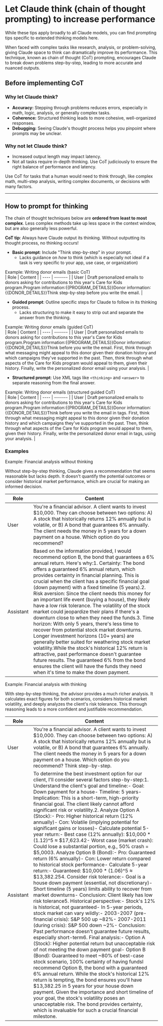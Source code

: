 # Let Claude think (chain of thought prompting) to increase performance

While these tips apply broadly to all Claude models, you can find prompting tips specific to extended thinking models here.

When faced with complex tasks like research, analysis, or problem-solving, giving Claude space to think can dramatically improve its performance. This technique, known as chain of thought (CoT) prompting, encourages Claude to break down problems step-by-step, leading to more accurate and nuanced outputs.

## Before implementing CoT

### Why let Claude think?

* **Accuracy:** Stepping through problems reduces errors, especially in math, logic, analysis, or generally complex tasks.
* **Coherence:** Structured thinking leads to more cohesive, well-organized responses.
* **Debugging:** Seeing Claude's thought process helps you pinpoint where prompts may be unclear.

### Why not let Claude think?

* Increased output length may impact latency.
* Not all tasks require in-depth thinking. Use CoT judiciously to ensure the right balance of performance and latency.

Use CoT for tasks that a human would need to think through, like complex math, multi-step analysis, writing complex documents, or decisions with many factors.

---

## How to prompt for thinking

The chain of thought techniques below are **ordered from least to most complex**. Less complex methods take up less space in the context window, but are also generally less powerful.

**CoT tip**: Always have Claude output its thinking. Without outputting its thought process, no thinking occurs!

* **Basic prompt**: Include "Think step-by-step" in your prompt.  
   * Lacks guidance on _how_ to think (which is especially not ideal if a task is very specific to your app, use case, or organization)

Example: Writing donor emails (basic CoT)  
| Role | Content |
| ---- | ------- |
| User | Draft personalized emails to donors asking for contributions to this year's Care for Kids program.Program information:<program>{{PROGRAM_DETAILS}}</program>Donor information:<donor>{{DONOR_DETAILS}}</donor>Think step-by-step before you write the email. |

* **Guided prompt**: Outline specific steps for Claude to follow in its thinking process.  
   * Lacks structuring to make it easy to strip out and separate the answer from the thinking.

Example: Writing donor emails (guided CoT)  
| Role | Content |
| ---- | ------- |
| User | Draft personalized emails to donors asking for contributions to this year's Care for Kids program.Program information:<program>{{PROGRAM_DETAILS}}</program>Donor information:<donor>{{DONOR_DETAILS}}</donor>Think before you write the email. First, think through what messaging might appeal to this donor given their donation history and which campaigns they've supported in the past. Then, think through what aspects of the Care for Kids program would appeal to them, given their history. Finally, write the personalized donor email using your analysis. |

* **Structured prompt**: Use XML tags like `<thinking>` and `<answer>` to separate reasoning from the final answer.

Example: Writing donor emails (structured guided CoT)  
| Role | Content |
| ---- | ------- |
| User | Draft personalized emails to donors asking for contributions to this year's Care for Kids program.Program information:<program>{{PROGRAM_DETAILS}}</program>Donor information:<donor>{{DONOR_DETAILS}}</donor>Think before you write the email in <thinking> tags. First, think through what messaging might appeal to this donor given their donation history and which campaigns they've supported in the past. Then, think through what aspects of the Care for Kids program would appeal to them, given their history. Finally, write the personalized donor email in <email> tags, using your analysis. |

### Examples

Example: Financial analysis without thinking

Without step-by-step thinking, Claude gives a recommendation that seems reasonable but lacks depth. It doesn't quantify the potential outcomes or consider historical market performance, which are crucial for making an informed decision.

| Role | Content |
| ---- | ------- |
| User | You're a financial advisor. A client wants to invest $10,000. They can choose between two options: A) A stock that historically returns 12% annually but is volatile, or B) A bond that guarantees 6% annually. The client needs the money in 5 years for a down payment on a house. Which option do you recommend? |
| Assistant | Based on the information provided, I would recommend option B, the bond that guarantees a 6% annual return. Here's why:1. Certainty: The bond offers a guaranteed 6% annual return, which provides certainty in financial planning. This is crucial when the client has a specific financial goal (down payment) with a fixed timeline (5 years).2. Risk aversion: Since the client needs this money for an important life event (buying a house), they likely have a low risk tolerance. The volatility of the stock market could jeopardize their plans if there's a downturn close to when they need the funds.3. Time horizon: With only 5 years, there's less time to recover from potential stock market downturns. Longer investment horizons (10+ years) are generally better suited for weathering stock market volatility.While the stock's historical 12% return is attractive, past performance doesn't guarantee future results. The guaranteed 6% from the bond ensures the client will have the funds they need when it's time to make the down payment. |

Example: Financial analysis with thinking

With step-by-step thinking, the advisor provides a much richer analysis. It calculates exact figures for both scenarios, considers historical market volatility, and deeply analyzes the client's risk tolerance. This thorough reasoning leads to a more confident and justifiable recommendation.

| Role | Content |
| ---- | ------- |
| User | You're a financial advisor. A client wants to invest $10,000. They can choose between two options: A) A stock that historically returns 12% annually but is volatile, or B) A bond that guarantees 6% annually. The client needs the money in 5 years for a down payment on a house. Which option do you recommend? Think step-by-step. |
| Assistant | To determine the best investment option for our client, I'll consider several factors step-by-step:<thinking>1. Understand the client's goal and timeline:- Goal: Down payment for a house- Timeline: 5 years- Implication: This is a short-term, high-priority financial goal. The client likely cannot afford significant risk or volatility.2. Analyze Option A (Stock):- Pro: Higher historical return (12% annually)- Con: Volatile (implying potential for significant gains or losses)- Calculate potential 5-year return:- Best case (12% annually): $10,000 * (1.12)^5 ≈ $17,623.42- Worst case (market crash): Could lose a substantial portion, e.g., 50% crash = $5,0003. Analyze Option B (Bond):- Pro: Guaranteed return (6% annually)- Con: Lower return compared to historical stock performance- Calculate 5-year return:- Guaranteed: $10,000 * (1.06)^5 ≈ $13,382.254. Consider risk tolerance:- Goal is a house down payment (essential, not discretionary)- Short timeline (5 years) limits ability to recover from market downturns- Conclusion: Client likely has low risk tolerance5. Historical perspective:- Stock's 12% is historical, not guaranteed- In 5-year periods, stock market can vary wildly:- 2003-2007 (pre-financial crisis): S&P 500 up ~82%- 2007-2011 (during crisis): S&P 500 down ~2%- Conclusion: Past performance doesn't guarantee future results, especially short-term6. Final analysis:- Option A (Stock): Higher potential return but unacceptable risk of not meeting the down payment goal- Option B (Bond): Guaranteed to meet ~80% of best-case stock scenario, 100% certainty of having funds</thinking><answer>I recommend Option B, the bond with a guaranteed 6% annual return. While the stock's historical 12% return is tempting, the bond ensures you'll have $13,382.25 in 5 years for your house down payment. Given the importance and short timeline of your goal, the stock's volatility poses an unacceptable risk. The bond provides certainty, which is invaluable for such a crucial financial milestone.</answer> |
